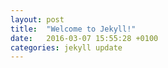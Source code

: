 ```yaml
---
layout: post
title:  "Welcome to Jekyll!"
date:   2016-03-07 15:55:28 +0100
categories: jekyll update
---
```

